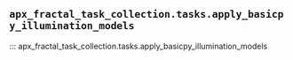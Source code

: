 ## `apx_fractal_task_collection.tasks.apply_basicpy_illumination_models`

::: apx_fractal_task_collection.tasks.apply_basicpy_illumination_models

